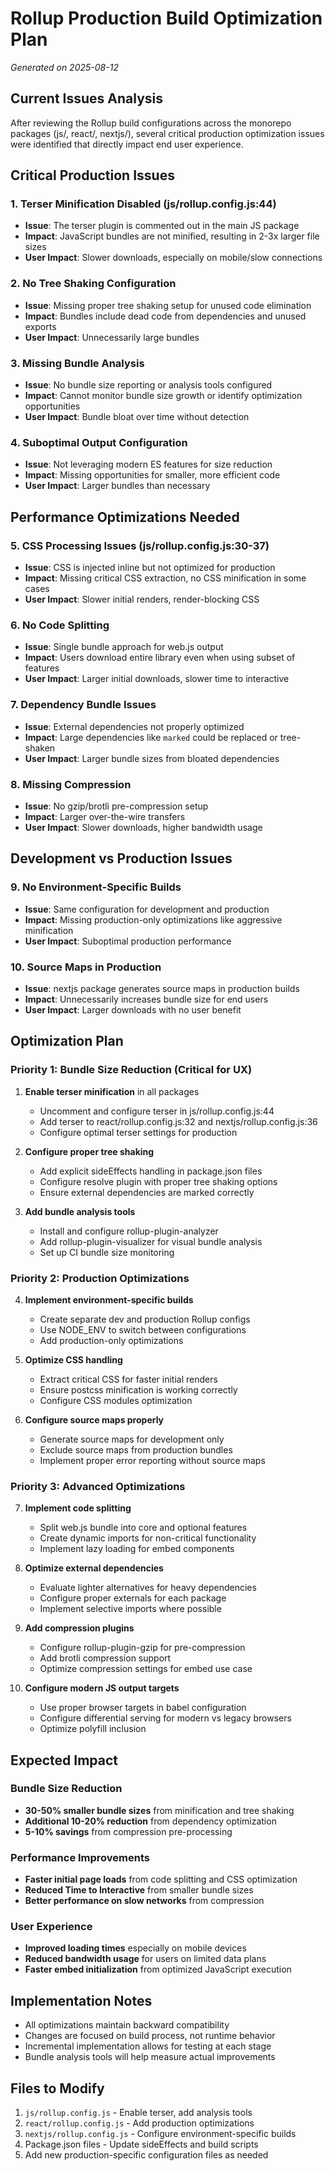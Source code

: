 # Rollup Production Build Optimization Plan
*Generated on 2025-08-12*

## Current Issues Analysis

After reviewing the Rollup build configurations across the monorepo packages (js/, react/, nextjs/), several critical production optimization issues were identified that directly impact end user experience.

## Critical Production Issues

### 1. **Terser Minification Disabled** (js/rollup.config.js:44)
- **Issue**: The terser plugin is commented out in the main JS package
- **Impact**: JavaScript bundles are not minified, resulting in 2-3x larger file sizes
- **User Impact**: Slower downloads, especially on mobile/slow connections

### 2. **No Tree Shaking Configuration**
- **Issue**: Missing proper tree shaking setup for unused code elimination
- **Impact**: Bundles include dead code from dependencies and unused exports
- **User Impact**: Unnecessarily large bundles

### 3. **Missing Bundle Analysis**
- **Issue**: No bundle size reporting or analysis tools configured
- **Impact**: Cannot monitor bundle size growth or identify optimization opportunities
- **User Impact**: Bundle bloat over time without detection

### 4. **Suboptimal Output Configuration**
- **Issue**: Not leveraging modern ES features for size reduction
- **Impact**: Missing opportunities for smaller, more efficient code
- **User Impact**: Larger bundles than necessary

## Performance Optimizations Needed

### 5. **CSS Processing Issues** (js/rollup.config.js:30-37)
- **Issue**: CSS is injected inline but not optimized for production
- **Impact**: Missing critical CSS extraction, no CSS minification in some cases
- **User Impact**: Slower initial renders, render-blocking CSS

### 6. **No Code Splitting**
- **Issue**: Single bundle approach for web.js output
- **Impact**: Users download entire library even when using subset of features
- **User Impact**: Larger initial downloads, slower time to interactive

### 7. **Dependency Bundle Issues**
- **Issue**: External dependencies not properly optimized
- **Impact**: Large dependencies like `marked` could be replaced or tree-shaken
- **User Impact**: Larger bundle sizes from bloated dependencies

### 8. **Missing Compression**
- **Issue**: No gzip/brotli pre-compression setup
- **Impact**: Larger over-the-wire transfers
- **User Impact**: Slower downloads, higher bandwidth usage

## Development vs Production Issues

### 9. **No Environment-Specific Builds**
- **Issue**: Same configuration for development and production
- **Impact**: Missing production-only optimizations like aggressive minification
- **User Impact**: Suboptimal production performance

### 10. **Source Maps in Production**
- **Issue**: nextjs package generates source maps in production builds
- **Impact**: Unnecessarily increases bundle size for end users
- **User Impact**: Larger downloads with no user benefit

## Optimization Plan

### Priority 1: Bundle Size Reduction (Critical for UX)

1. **Enable terser minification** in all packages
   - Uncomment and configure terser in js/rollup.config.js:44
   - Add terser to react/rollup.config.js:32 and nextjs/rollup.config.js:36
   - Configure optimal terser settings for production

2. **Configure proper tree shaking**
   - Add explicit sideEffects handling in package.json files
   - Configure resolve plugin with proper tree shaking options
   - Ensure external dependencies are marked correctly

3. **Add bundle analysis tools**
   - Install and configure rollup-plugin-analyzer
   - Add rollup-plugin-visualizer for visual bundle analysis
   - Set up CI bundle size monitoring

### Priority 2: Production Optimizations

4. **Implement environment-specific builds**
   - Create separate dev and production Rollup configs
   - Use NODE_ENV to switch between configurations
   - Add production-only optimizations

5. **Optimize CSS handling**
   - Extract critical CSS for faster initial renders
   - Ensure postcss minification is working correctly
   - Configure CSS modules optimization

6. **Configure source maps properly**
   - Generate source maps for development only
   - Exclude source maps from production bundles
   - Implement proper error reporting without source maps

### Priority 3: Advanced Optimizations

7. **Implement code splitting**
   - Split web.js bundle into core and optional features
   - Create dynamic imports for non-critical functionality
   - Implement lazy loading for embed components

8. **Optimize external dependencies**
   - Evaluate lighter alternatives for heavy dependencies
   - Configure proper externals for each package
   - Implement selective imports where possible

9. **Add compression plugins**
   - Configure rollup-plugin-gzip for pre-compression
   - Add brotli compression support
   - Optimize compression settings for embed use case

10. **Configure modern JS output targets**
    - Use proper browser targets in babel configuration
    - Configure differential serving for modern vs legacy browsers
    - Optimize polyfill inclusion

## Expected Impact

### Bundle Size Reduction
- **30-50% smaller bundle sizes** from minification and tree shaking
- **Additional 10-20% reduction** from dependency optimization
- **5-10% savings** from compression pre-processing

### Performance Improvements
- **Faster initial page loads** from code splitting and CSS optimization
- **Reduced Time to Interactive** from smaller bundle sizes
- **Better performance on slow networks** from compression

### User Experience
- **Improved loading times** especially on mobile devices
- **Reduced bandwidth usage** for users on limited data plans
- **Faster embed initialization** from optimized JavaScript execution

## Implementation Notes

- All optimizations maintain backward compatibility
- Changes are focused on build process, not runtime behavior
- Incremental implementation allows for testing at each stage
- Bundle analysis tools will help measure actual improvements

## Files to Modify

1. `js/rollup.config.js` - Enable terser, add analysis tools
2. `react/rollup.config.js` - Add production optimizations
3. `nextjs/rollup.config.js` - Configure environment-specific builds
4. Package.json files - Update sideEffects and build scripts
5. Add new production-specific configuration files as needed